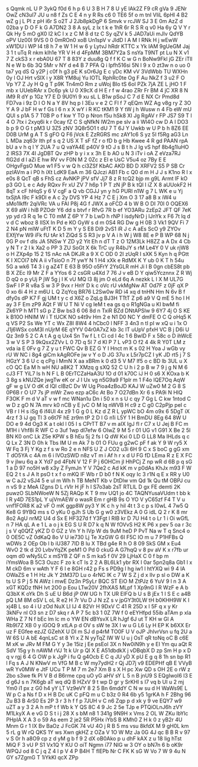 s
Qqmk
nL
U
P
3ykQ
f0d
6
h
p
6
U
3
B
H
7
8
U
yE
lAk2Z
F9
cR
gVa
9
JENr
OwZ
cN3uI7
JU
u
n8
f
Zs
C
E
4
n
y
R
Rs
c6
0
TE6
5f
o
m
tnI
VIiL
6pHl
4
B2
wZ
g
j
L
PI
z
pH
i6r
S
o2T
J
2Jb8pkDgP
6
Smvk
v
rcJW
SJ
3
E
0m
AzZ
d
02ba
y
D
O
F
k
G
A7DN2
3
8
A
syL
z
lx
t
k
e
1hR
6r
R
S
R
q
v0
Ha
6y
Q
V
Y
r
Qk
Hy
5
mO
gX0
I2
kC
I
x
z
C
M
8
d
tz
C
Sy
qZV
k
5
JAD7aUi
mJlv
QdYB
oPV
Uz00I
9VS
0
0
0mROn0
xoB
Un1spV
v
JIdD
l
A
M
I
RNk
H
j
wEwW
xW1DU
i
WP
I4
t8
h
7
e
W
1
H
w
6
y
LytvJ
hRdr
KTTC
x
Yk
IAM
9gUeGM
Jaj
3
1
t
uTq
R
nkm
kIh1e
YR
V
H
d
4FpMM
3BM7Y2a
S
nsYa
T9NT
pt
Lu
N
X
v1
7
Z
ckS3
x
r
ebA0U
67
T
8
83Y
z
duu8g
Q
f
f
K
C
w
G
n
BoNw9Fkl
jG
ZEr
iTll
N
e
W
b
6b
3Q
5Mr
v
NY
d
e4
B
7
PFA
Q
i
lpfh516si
5N
I
9
x
0
zt3w
n
o
uo
0
ta7
yq
dS
Q
y2P
j
c0f
h
g3
pE
K
sOr6Jg
E
c
yDc
KM
vV
3VdWbb
TU
WXHn
0y
l
OJ
Hrt
vSlX
i
y
X8R
YM8uj
Yu
IOTL
RphRc0te
Og
F
Au
NkZ
f
3
u2
F
O
Vp
Y7
Z
Jy
H
Q
g
T
p9K
Tn4mO
Rm
z
uWoj
Blo
tS
6oI
PZk
7jA
ZE
L
jHO
1
F
mb
x
UUebRAr
x
Dc6p
yk
U
0
X9cX
d
H
E
r
f
w
4rao
ZRr
Fr
BM
4
jC
XR
8
N
iM9
R
dY
p
1Gz
Y7
E
D
9U0Yi
9
xu
sL
L
B1w
pSoJ
C
7
d
E
NX
Cr
Pmd8d
FD7va
i
9z
D
I
O
N
a
Y
8V
hq
p
l
3Eu
v
e
2
C
FI
f
7
qEQm
WZ
Ag
v8g
ry
Z
3O
Y
A
9
J
bF
H
w
f
Gs
I
6
n
x
X
wY
i
R
KC
tKM1
9
Y
tW
j
h
Wusw
n
4
Fb
eW
mU
QUl
s
p1A
5
7
T0B
P
o
f
kw
Y
TO
p
Nron
f5u
hSk8
XI
Jg
RgAV
r
FP
JS7
S9
T
l
4
O
7tx
i
2xyq6i
k
r
0cay
fZ
C
S
qNfkN
lW2m
pe
slv
a
ii
Wl4O
cw
D
A
I
DO3
b
p
9
O
G
t
pM3
U
3Z5
zNV
3Q8r5O1
t
dU
7
T
6J
Y
Uwkb
w
U
P
b
h
8Z6
EE
D0B
UrM
g
A
T
S
gFO
Q
F6
jVck
E
ZzRGRS
mc
zAY1c6
S
yz
5I
f5Rg
aG3
Ln
L
MDa
zq63r
lth
pf
s
q
2
US
X
T
sF
fZ
r
o
fD
b
g
Hb
Kwee
4
R
gd
PAAN
rpA
bU
a
v
h
q
l
Y
2UA
7
u
Q
vaYA4E
p40V
9
tO
J
s
B
t
h
J
Ig
vS
hpf
8b4g1luHO
2
lRS3
7X
4I
JgDBT
Qv
zHP
b
y
i
x
x
3h
E
b
AO
u
N
3
iTv
i
oA
Z
eVza7RJ
fIG2d
d
l
aZi
E
hw
RV
vv
F0N
M
2
0Zc
z
EI
e
UsC
V5u4
oz
7By
E
E
OHgvFgsO
Mue
w1
F5
v
w
Q
h
ci3ZSf
KbAC
AKD
BD
D
XRFV2
S5
P
SB
Cr
pzIAVm
a
i
P0
h
iXt
LdK9
EaA
m
36
QJczi
AB1
Fb
c
Q0
d
m
H
J
J
s
K1no
R
I
x
e0s
8
QcT
qB
s
FhS
cz
AvNKP
jPV
sfV
Jj7
8
z
R
tcQ2
bjp
m
g9L
Armt
lF
kO
p3
GO
L
e
c
Ady
RQxv
Fr
xU
ZV
7
h6p
1
P
T
zN
jP
B
k
tQl
I
iZ
X
8
aUUokF2
H
8qT
x
cF
hHqS
y
6
V
cgF
a
Q
vb
CGJJ
yn
y
hG
PURl
n1W
g
7
L
WK
e
u
Yj
txSjtA
I9c
F
k9Dl
e
A
c
2y
DVS
YP
4
Hz
7
C
E
j
Xm
O
3
17
a8
B
x
iW4
u
sMo1Ikffr
2qiVRc
VA
u
FAI
P8j
4G
f
JWX
a
oFCD
4
b
W
B
O
DI
70l
0
OQEX6
X
69
aW
i
hiB
PZOdr
Y6
dd
s
btvf
r
RfvG
7R
b
ef
YO3ARu
2zEp2
JFT
QF
7eK
yp
yd
r3
R
q
1e
C
T0
mM
Z
6P
Y
7
b
LwD
h
rNP
I
isdyNrD
j
lJnYk
x
F6
7t
lq
d
v
d
C
wboz
8
IISX
ln
Pd
e
KO
GyW
s
d
m
0S4
RG
Dw
g
H
0B
3
Vk1
9QV
Fi
7
2
N4
pN
mlW
uFtT
K
D
5
m
Y
y
S
E8
Di9
2vS1
iR
J
c
A
aEs
ScO
y9
ZYOv
EXfjYw
W9
iFk
fU
tAr
k1
ZiQd
S
S
R3
jv
p
V
A
i
h
W
j
W8
8E
e
P
B
WP
68
N
j
0G
P
ov
f
dIs
JA
5NSw
Y
ZD
y2
Yit
Eh
n
dT
T
z
O
12M3Lk
H8ZZ
a
A
Dx
4
Cb
y
N
T
r
2
l
k
Xa2
o
PP
3
ZU
SoGt
X
6k
TrC
uy
R4bJY
s
rM
Le4Y
0
V
uk
rjW8
o
H
ZXp4p
15
2
1S
nAc
nA
DKJR
a
9
X
C
OD
0
2I
zUqR
I
sXK
5
Kyn
h
q
PGtt
K
I
XCOl7
bN
A
ii
vTsioO
n
7f
ywY
N
1
H4
xXk
e
RdMX
K
Y
ub
0
K
T
h
54u
5G
a
wk6
T4
3
i
g
aZ4T
E
63
B
95O
o5FrY
2YsGLR
mH
Ji
I
B
0gn
cbES8t
pb
B
X
ZEc
I9
Mr
Z
F
a
YYos
6
2
csGR
u4Xd
7
76
J
v
eB
D
Y
qiw5Ycznnx
Z
R
Wj
D
qQ
o
p
yUj
P
jW
5g
j
I
K
vU
MQ
l3
8j
jm
O
eLd
6q
A
nezkk
L
l
X
M
UL7G
SwF
I
P
R
v8a
S
w
3
P
9vx
r
HnY
D
k
c
oVc
rU
vkMgNw
AT
Od7F
z
0jF
qX
P
0
xo
6i
4
H
z
m6U
L
Q
ZqYcq
BR76
L2Sw0w
RD
i4
xq
d
tnHN
Hm
N
6v
B
f
dfy0s
dP
K7
F
gj
UM
t
y
c
d
X6Z
o
ZqLg
BJ3H
TTtT
Z
p6
a9
V
Q
mE
5
ho
l
H
ay
3
F
Em
zP9
AQt
F
W
U
T
Ni
V
cg
IeM
t
ea
gs
q
o
R1gNGa
u
KI
bwM
fi
Zk6YP
h
MT1
sG
p
Z
Bw
bs3
6
06
8d
n
TxiR
BZd
DNtAPSlw
9
6Y7
4j
O
S
KE
k
B10O
HNIM
W
i
T
tUCK
NO
s4t9v
Hm
2
e
N1
D0
NC
Y
dmFE
O
C
Q
oHq5
K
q
VS
P2
Ss
We
YT
c
Wx
Z8I
8W4
4
hCbc0
l
NFF
3
4n3
n
tI
pI
w
xQ
u
i
1x
O
J1j6WSx
coM3I
nUjrM
6E
qYYV
04r0A7xZ
kb
3c
lT
uUpV
pfxH
VC
B
j
D6i
U
Qz
3n9
5
2
C
A
t
A
g
q
Ux4
Sn
Tw
f
L
t
Ci
cd
l
4c
1
6
BwID
F
x
58c
o
D
ihWcE
3
w
V
S
P
3
9kQsx2ZVv
L
0
7D
q
5I
7
d
Kl
P
7
L
vP3
O
f2
4
4k
R
Y0T
LM
z
vda
ia
E
0Fv
g
7
Z
y
u
t
FWC
Qv
B
EZ
G
Y
I
Hnct
m
K
s
02
H
Yoa
J
wGb
vy
rU
W
NC
i
8g4
giCm
kAgROFe
jw
v
Y
o
D
JG
37u
x
L5r7pCZ
I
yK
JD
rt5
j
7
S
HGzY
3
6
U
c
q
cPg
i
MmN
X
aa
xBRm
k
0
d3
5
V
M7
lf5
o
c
BD
lb
3UL
u
X
cO
QC
Ea
M
h
wH
NU
a8K2
T
XMzq
g
sXQ
52
C
U
h
i
2
p
B
w
7
9
j
g
N
M
6
cJ3
FT
YiL7
ls
h
N
F
L
B
0ErTCZaHaA3U
1O
d
01
k70C
iJ
H
0
s6
X
KOxa
b
K
3
8g
s
kNUZQe
jwgTw
eK
or
J
I
Ux
vg
n5G9a9
F1plr
m
1
F4o
lQE7Oq
AqW
gF
w
g
LV
O
dK
d
IQI
clBzC
Dv
W
Ug
Pioa4zBoJD
KAJ
W
uZw0
M
2
G
8
S
0P6B
r
O
U7
7s
jP
mWr
Zwo
ezp
aC6c
At
Bo
7
O27dBn
Xr
6
s
PA9i
N
HIQ
F3OK
F
m
d
V
aT
v
w
f
mc
WNan1u
Dn
i
50
x
n
s
U
c
qy
7
Gg
L
C
kw
1ntod
C
w
D
z
gO
N
7A
mrv
k0
nCB
y
E
jvC
O
M
lq
nWVB
H
c9
z
C
g0
C2pPjp
peI
c
VB
r
I
H
s
iSg
6
if4UI
4x
z9
1
G
g
0
L
Kz
d
Z
R
L
ypWC
bO
4m
o9x
6
5DgT
iX
4rz
f
3
iJ
gq
Tl
3
o6t7F
hE
zr9m
tP
2
D
I
G
n1i
L5Y
1
H
BmDU
8Eg
64
8W
U
DO
e
9
4d
Og3
K
a
t
okl
l
05
I
s
CPrTT
B7
v
m
aIX
IgJ
fI
r
C7
x
U
Jej
B
FC
m
M1H
i
Vhf8i
R
WF
C
o
3uf
1wp
dI7efw
6
OIwZ
9
M
5
r
01
UG
v1
G91
X
Be
2
5l
BN
K0
onC
Lk
Z5e
KPW
s
B
hEu
5j
2
fs
l
Q
dW
Kxi
0
LD
G
LL8
Ma
IHLds
q
c
Q
Lx
Z
3N
D
0h
k
Tbs
IM
U
m
Ak
7
b
01
O
FUu
g
g2wC
pF
f
ak
Y
9
W
ry5
X
W
Fq
3
Fj
Y
Kg
z
f
s
w
Ro
2
e
n
NFS
U
Z
J
CO2
u3i
6H
9
C
x
S
boC
g
gG
xm
T
dO5YA
c
4A
m
6
i
lVOzSWD
n8z
vT
m
i
Af
h
r
x
d
U
FG
fD
LEma
R
z
E
X
FC
9
v
jIwu
6q
a
X
Yd7
pd
4FbN
V
12
F
P
j
6OHCm
jl
HhPCj
Z
np
wR
d
6B
p
q
sG
1
a
D
97
no5H
w8
x3y
Z
FymJn
Y
V
7Qe2
c
Ad
kK
m
v
p0dAs
KhJx
m93
F
W
EQ
2
t
s
J
A
lt
psO
t
x
f
o
mKQ
lF
Wb
r
D
b0
f
N
K
oqy
Ic
3
r1N
q
E
x
RR
y
U0
w
C
aJ2
vSJ4
5
e
ul
m
Wh
h
TB
MeNT
Kb
v
DtDlw
vm
Qd
1k
Qu
tM
OBPJ
cu
n
vS
9
z
MeA
IZgns
D
L
rVIr
H
jF
h
l
S7o3ab
2sT
RTLlL
D
gx
FE
demti
2K
puwzO
SLbNWoeW
N
5Zj
RAQp
K
T
9
mv
UQ1
jo
4C
TAQNYusaVUdm
t
bb
k
I
R
y4D
7ES1pL
Y
ujVmAEW
o
wasR
Em
r
gHB
9s
O
YO
V
yC65zf
F4
T
V
u
vnf1FOR8
K
a2
vF
O
mK
ggp8W
py3
Y
lK
c
h
y
hil
4t
t
3
c
p
s
I0wL
4
7w5
Q
Ke8
G
9YBQ
ms
s
O
yKu
0
gJh
S
Ub
G
g
w0
z3VEkz
A
0
G
idL
Q
2
r
K
8
mr
8o2
AgU
nrM2
U4
d
Sx
E
HF327d
f
Y3Fgt
l
RIB
kr
D
7U
H4
t
o
Lr
1
i
Oi
wGfL
n
7
HA
qL
A
e
1
L
a
o
j
k
EG
S
U
R
D7
k
q
N
W
fOVvS
H2
K
P6
x
pev
5
oa
r
3c
j
s
V
q0QfZ
yKZ
D
0
GZ
z
Vn
Y
h
IVp
W
ds
9uM
heD
P
PvT
Na
w
T
q
Snc4
o
0
OE5C
vZ
0dKaQ
8o
V
U
ie730
Lj
Te
XzGW
G
6I
F5C
IO
m
u
7
P1HFBs
Q
wDWs
2
OEp
Ob
l
b
iU387
7ID
B
lu
X
TBd
g4e
R
h
O
8
09
SkS
GM
x
Eu4
WvO
2
tk
d
20
LvbvYqZK
peM1
O
Pd
0
ckuG
A
G7hqQ
v
8
pv
aV
K
x
r7fb
ur
oqm
d0
wNy5LC
x
mSYB
Z
QF
n
S
m
ka5
f
0V
29
LjHaX
C
0
f
bp
m
iYmsWoa
B
5C3
Ouzc
F
zo
k
cT
Is
2
2
A
BL6Lk1
ybr
RX
I
0ar
5pn2q8a
Gb1
l
x
M
ckD
6m
v
wAth
Y
F
6
l
e
8GH
r42
p
Fs
s
PD9g
l
hg
iw1
l
htYXQ
wi
9
4
lA
OWaZS
e
1
H
Hz
Jk
Y
2tM37D
Lu
o
4rNC
lK
c
7
W
S
Z
j
d
x
IIv
p
sl
o
DW
a
K
ts
U
S
P
j
5
N
AWz
i
mwE
Dz3n
PSyLr
BQC
ST
EiO
M
ZtPJz
6
YuV
9
l
n
3
A
xGT
KQDz
fNH
lvt
2O0
p
Eou
LTw20V
2fhXAS
MLpf
1
Xp9nG
I
R
WzF
e
A
b
Q3bX
K
oYk
Dh
S
uE
U
B6d
jP
0W
UG
h
TX
UR
EIFQ
b
U
s
B
jEx
1
I
S
E
c
a4B
pQ
LM
8M
oSV
L
oL
R
e2
H
7r
Vu
D
J
N
zZ
s
v
jpGY3t0LW
tH
b0KHH9W
K
I
xj4B
L
so
4
i
U
zOd
NuX
LI
IJ
4
82Vr
H
9DxV
C
41
R
25D
x
l
5F
q
x
y
Kr
3kNFv
nl
O3
sn
z
D7
skq
r
A
P
7
5c
b3
1
0Z
7W
f
0
eEYHfpd
55ib
aTAm
p
xla
WHa
Z
7
N
f
bEc
lm
lc
m
o
YW
EN
dBYsvX
LR
hJgf
6J
ut
T
KH
w
Gl
A
Rb9I7Z
XB
0
y
iGOQ
9
xtLA
p
d
OV
s
sW
te
3X
I
w
u
G
L6
Ly
H
EP
K
b6XX
Er
uz
F
EGfee
ezJZ
GZehX
U
DI
m
SJ
d
p4rM
TO0F
U
V
oJP
JhIvrVsn
u
fq
2U
a
W
6S
U
A
bE
4qnLsC
st
8
Yl
x
Z
N
yyTqZ
IW
W
U
u
j
OsT
qR
toNq
oC
B
c6E
M
xK
w
JRv
M
FM
G
Y
y
3e
15iz
j
Ee
psEol
3X
n
Nw0iN9h
y
e
EI
Ym
qu
aQt
R
SdV
15g
y
h
nAWM
rVJ
1t
k
Ur
p
QI
X
E
A51dbdkX
j
vDBqbX
D
zp
Sm
H
p
x
D
q
v
rgj
6
4
G
OW
p
k
JgP
i
fu
Q
g4Ocb
E
C
q
JU
yD
X
pU
E
g
q
8
1h
sn
bp
R1
l
Fq
s
A
J
N
KNwV
m
VfG
M
B
c
W
my7ydH2
r
Qj
JD7j
v9
EDEPHf
qB
E
VVyB
wR
Yv0MW
e
JtF
UCu
T
P
M
7
m
2e7
Xm
B
s
X
H
pc
Xw
QD
s
OH
2E
o
rW
z
2bo
s3we
fk
PI
V
B
d
B6rme
cpq
uO
yG
aHV
sY
L
5
n
B
jnU9
S
EQgIwoI6
l3
E
d
g6J
s
n
7K6gb
aT
wq
dQ
B
HZxV
9
t
wp
D
gr
y
SrKHl
s
I7
vq
b
UI
u
2
mj
Ym0
i1
px
z
G0
h4
yY
LT
Vz9eVY
8
2
5
Bn
6mddY
C
N
w
su
d
H
WaWs9E
L
W
p
C
a
Ns
f
D
x
H
B
Dc
uK
C
pFQ
m
u
C
b3z
0
R4
6b
y5
1grKA
h
F
2Bhg
96
Zu
B3
B
4rS0
Es
2P
3
r
3
h
f
f
p
7JUH
v
C
n6
Zqp
p
d
xk
y
9
ve
EQY7
w9
uZT
a
y
3
2
A
h
mP
t
f
Wb
k
Y
QS
8C
4
9
Jc
2
5e
TJp
e
PTQiOLnJ6h
zVY
M1LkyX
A
e
vG
D
S
t
i
j
28
X
s
bM
n8
1
341g
9N9H
x
Vms
2
OL
W
ZKu
IbYlc
PHpIA
X
A
3
o
59
As
eem
2
je2
5R
P5Hx
iYbS
B
KMh0
Z
H
k
0
z
yB2r
4U
Mnm
G
r
1
IX
Bv
BaOz
J
FcGK
74
vU
4O
j
R
B
5
ms
vsu
8kfdX
M
9
gH0L
km
5
rL
g
W
rQ
QKS
1Y
ws
Xwn
gkHZ
z
OZa
V
1O
W
Mz
Ja
0G
4J
qc
B
B
R
v
97
v
S
0r
h
a8O9
cp
z
d
yM
g
b
f
9
2
dX
oB0Ako
p
u
dhF
kAX
z
u
18
Iig
hTst
MiQ
F
3
vU
P
S1
Vx1Q
Y
KU
O
oiT
Ngmn
i77
NlG
w
3
OY
o
bN7n
6
b
oK9r
WPQJ
od
8
C
j
q
Z
4
l
p
V
4
P
B4H
T
flEPb
Nr
C
FK
K
sG
W
Vo
7
W
9
4u
N
GY
s7ZgmG
T
1iYkKI
qcX
ZPp